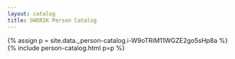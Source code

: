 ```yaml
---
layout: catalog
title: SWERIK Person Catalog
---
```

{% assign p = site.data._person-catalog.i-W9oTRiM11WGZE2go5sHp8a %}
{% include person-catalog.html p=p %}

